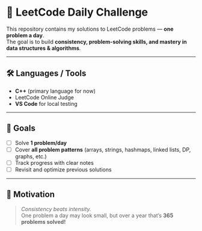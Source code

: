 # 📘 LeetCode Daily Challenge

This repository contains my solutions to LeetCode problems — **one problem a day**.  
The goal is to build **consistency, problem-solving skills, and mastery in data structures & algorithms**.  

---

## 🛠 Languages / Tools
- **C++** (primary language for now)
- LeetCode Online Judge  
- **VS Code** for local testing  

---

## 🔖 Goals
- [ ] Solve **1 problem/day**
- [ ] Cover **all problem patterns** (arrays, strings, hashmaps, linked lists, DP, graphs, etc.)
- [ ] Track progress with clear notes
- [ ] Revisit and optimize previous solutions

---

## 🚀 Motivation
> *Consistency beats intensity.*  
> One problem a day may look small, but over a year that’s **365 problems solved!**
